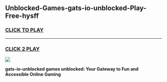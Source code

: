 
## Unblocked-Games-gats-io-unblocked-Play-Free-hysff
<h3>
<a href="https://premium76.site?title=gats-io-unblocked&ref=20M">CLICK TO PLAY</a></h3>
<hr>

<h3>
<a href="https://premium76.site?title=gats-io-unblocked&ref=20M">CLICK 2 PLAY</a>
  
</h3>

<a href="https://premium76.site?title=gats-io-unblocked&ref=19M"><img src="https://clearcache.store/games.png"></a>


**gats-io-unblocked games unblocked: Your Gateway to Fun and Accessible Online Gaming**
